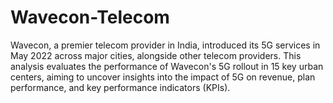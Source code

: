 # Wavecon-Telecom
Wavecon, a premier telecom provider in India, introduced its 5G services in May 2022 across major cities, alongside other telecom providers. This analysis evaluates the performance of Wavecon's 5G rollout in 15 key urban centers, aiming to uncover insights into the impact of 5G on revenue, plan performance, and key performance indicators (KPIs).
